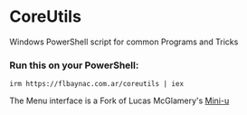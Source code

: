# CoreUtils
Windows PowerShell script for common Programs and Tricks

### Run this on your PowerShell:

```
irm https://flbaynac.com.ar/coreutils | iex
```

The Menu interface is a Fork of Lucas McGlamery's [Mini-u](https://github.com/L-McG/PowerShell/blob/new-menu-style/Mini-u/Mini-u.ps1)
